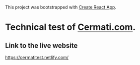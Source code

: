 This project was bootstrapped with [Create React App](https://github.com/facebook/create-react-app).

# Technical test of [Cermati.com](https://www.cermati.com).

## Link to the live website

<https://cermatitest.netlify.com/>
